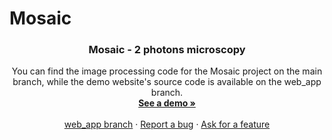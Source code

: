 # Mosaic
<a name="readme-top"></a>



<h3 align="center">Mosaic - 2 photons microscopy</h3>

  <p align="center">
You can find the image processing code for the Mosaic project on the main branch, while the demo website's source code is available on the web_app branch.    <br />
    <a href="https://alex6crbt.github.io/Mosaic"><strong>See a demo »</strong></a>
    <br />
    <br />
    <a href="https://github.com/Alex6Crbt/Mosaic/tree/web_app">web_app branch</a>
    ·
    <a href="https://github.com/Alex6Crbt/Mosaic/issues">Report a bug</a>
    ·
    <a href="https://github.com/Alex6Crbt/Mosaic/issues">Ask for a feature</a>
  </p>
</div>


